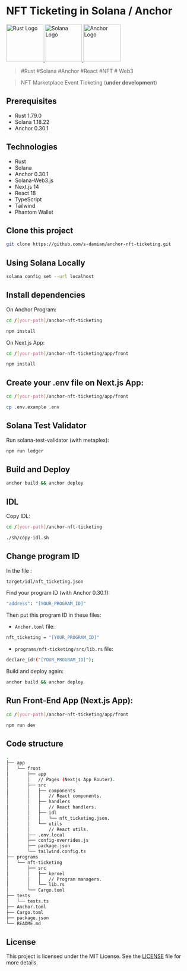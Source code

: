 
# NFT Ticketing in Solana / Anchor

<a href="https://github.com/s-damian/rust-solana-wallet">
<img src="https://raw.githubusercontent.com/s-damian/medias/main/technos-logos/rust.webp" alt="Rust Logo" height="100px">
</a>
<a href="https://github.com/s-damian/rust-solana-wallet">
<img src="https://raw.githubusercontent.com/s-damian/medias/main/technos-logos/solana.webp" alt="Solana Logo" height="100px">
</a>
<a href="https://github.com/s-damian/rust-solana-wallet">
<img src="https://raw.githubusercontent.com/s-damian/medias/main/technos-logos/anchor.webp" alt="Anchor Logo" height="100px">
</a>

> #Rust #Solana #Anchor #React #NFT # Web3

> NFT Marketplace Event Ticketing (**under development**)


## Prerequisites

- Rust 1.79.0
- Solana 1.18.22
- Anchor 0.30.1


## Technologies

- Rust
- Solana
- Anchor 0.30.1
- Solana-Web3.js
- Next.js 14
- React 18
- TypeScript
- Tailwind
- Phantom Wallet


## Clone this project

```bash
git clone https://github.com/s-damian/anchor-nft-ticketing.git
```


## Using Solana Locally

```bash
solana config set --url localhost
```


## Install dependencies

On Anchor Program:

```bash
cd /[your-path]/anchor-nft-ticketing
```

```bash
npm install
```

On Next.js App:

```bash
cd /[your-path]/anchor-nft-ticketing/app/front
```

```bash
npm install
```


## Create your .env file on Next.js App:

```bash
cd /[your-path]/anchor-nft-ticketing/app/front
```

```bash
cp .env.example .env
```



## Solana Test Validator

Run solana-test-validator (with metaplex):

```bash
npm run ledger
```


## Build and Deploy

```bash
anchor build && anchor deploy
```


## IDL

Copy IDL:

```bash
cd /[your-path]/anchor-nft-ticketing
```

```bash
./sh/copy-idl.sh
```


## Change program ID

In the file :

```bash
target/idl/nft_ticketing.json
```

Find your program ID (with Anchor 0.30.1):

```bash
"address": "[YOUR_PROGRAM_ID]"
```

Then put this program ID in these files:

- ```Anchor.toml``` file:

```bash
nft_ticketing = "[YOUR_PROGRAM_ID]"
```

- ```programs/nft-ticketing/src/lib.rs``` file:

```bash
declare_id!("[YOUR_PROGRAM_ID]");
```

Build and deploy again:

```bash
anchor build && anchor deploy
```


## Run Front-End App (Next.js App):

```bash
cd /[your-path]/anchor-nft-ticketing/app/front
```

```bash
npm run dev
```


## Code structure

```bash
.
├── app
│   └── front
│       ├── app
│       │   // Pages (Nextjs App Router).
│       ├── src
│       │   ├── components
│       │   │   // React components.
│       │   ├── handlers
│       │   │   // React handlers.
│       │   ├── idl
│       │   │   └── nft_ticketing.json.
│       │   └── utils
│       │       // React utils.
│       ├── .env.local
│       ├── config-overrides.js
│       ├── package.json
│       └── tailwind.config.ts
├── programs
│   └── nft-ticketing
│       ├── src
│       │   ├── kernel
│       │   │   // Program managers.
│       │   └── lib.rs
│       └── Cargo.toml
├── tests
│   └── tests.ts
├── Anchor.toml
├── Cargo.toml
├── package.json
└── README.md
```


## License

This project is licensed under the MIT License. See the [LICENSE](LICENSE) file for more details.
